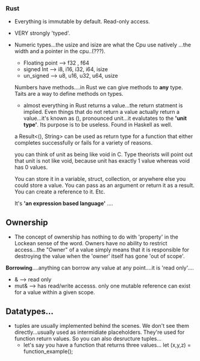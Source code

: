 ### Rust

- Everything is immutable by default. Read-only access.
- VERY strongly 'typed'.

- Numeric types...the usize and isize are what the Cpu use natively ...the width and a pointer in the cpu..(???).

  - Floating point --> f32 , f64
  - signed Int --> i8, i16, i32, i64, isize
  - un_signed --> u8, u16, u32, u64, usize

  Numbers have methods....in Rust we can give methods to **any** type. Taits are a way to define methods on types.

  - almost everything in Rust returns a value...the return statment is implied. Even things that do not return a value actually return a value...it's known as (), pronounced unit...it evalutates to the **'unit type'**. Its purpose is to be useless. Found in Haskell as well.

  a Result<(), String> can be used as return type for a function that either completes successfully or fails for a variety of reasons.

  you can think of unit as being like void in C. Type theorists will point out that unit is not like void, because unit has exactly 1 value whereas void has 0 values.

  You can store it in a variable, struct, collection, or anywhere else you could store a value. You can pass as an argument or return it as a result. You can create a reference to it. Etc.

  It's **'an expression based language'** ....

## Ownership

- The concept of ownership has nothing to do with 'property' in the Lockean sense of the word. Owners have no ability to restrict access...the "Owner" of a value simply means that it is responsible for destroying the value when the 'owner' itself has gone 'out of scope'.

**Borrowing**....anything can borrow any value at any point....it is 'read only'....

- & --> read only
- mut& --> has read/write accesss. only one mutable reference can exist for a value within a given scope.

## Datatypes...

- tuples are usually implemented behind the scenes. We don't see them directly...usually used as intermidiate placeholders. They're used for function return values. So you can also desructure tuples...
  - let's say you have a function that returns three values...
    let (x,y,z) = function_example();
